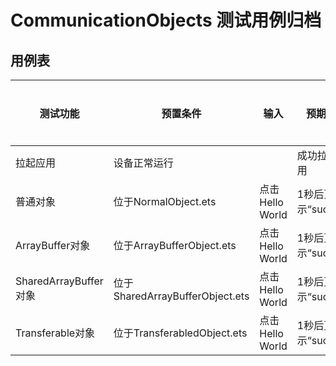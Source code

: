 # CommunicationObjects 测试用例归档

## 用例表

| 测试功能              | 预置条件                        | 输入            | 预期输出               | 是否自动 | 测试结果 |
| --------------------- | ------------------------------- | --------------- | ---------------------- | -------- | -------- |
| 拉起应用              | 设备正常运行                    |                 | 成功拉起应用           | 是       | Pass     |
| 普通对象              | 位于NormalObject.ets            | 点击Hello World | 1秒后页面显示“success” | 是       | Pass     |
| ArrayBuffer对象       | 位于ArrayBufferObject.ets       | 点击Hello World | 1秒后页面显示“success” | 是       | Pass     |
| SharedArrayBuffer对象 | 位于SharedArrayBufferObject.ets | 点击Hello World | 1秒后页面显示“success” | 是       | Pass     |
| Transferable对象      | 位于TransferabledObject.ets     | 点击Hello World | 1秒后页面显示“success” | 是       | Pass     |